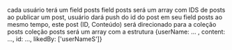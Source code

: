 cada usuário terá um field posts
field posts será um array com IDS de posts
ao publicar um post, usuário dará push do id do post em seu field posts
ao mesmo tempo, este post (ID, Conteúdo) será direcionado para a coleção posts
coleção posts será um array com a estrutura {userName: ... , content: ..., id: ..., likedBy: ['userNameS']}